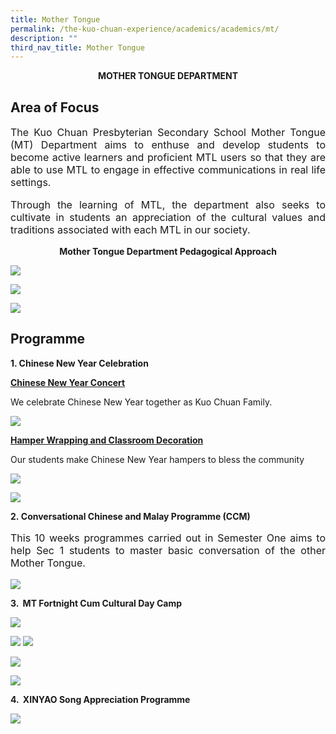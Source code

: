 ```yaml
---
title: Mother Tongue
permalink: /the-kuo-chuan-experience/academics/academics/mt/
description: ""
third_nav_title: Mother Tongue
---
```

**<center>MOTHER TONGUE DEPARTMENT</center>**


## Area of Focus

<p style="text-align: justify;font-size:16px;">
The Kuo Chuan Presbyterian Secondary School Mother Tongue (MT) Department aims to enthuse and develop students to become active learners and proficient MTL users so that they are able to use MTL to engage in effective communications in real life settings. </p>

  

<p style="text-align: justify;font-size:16px;">
Through the learning of MTL, the department also seeks to cultivate in students an appreciation of the cultural values and traditions associated with each MTL in our society.</p>

**<center>Mother Tongue Department Pedagogical Approach</center>**

![](/images/Our%20People/Departments/MT/MT%20Area%20of%20Focus%201.jpg)

![](/images/Our%20People/Departments/MT/MT%20Area%20of%20Focus%202.jpg)

![](/images/Our%20People/Departments/MT/MT%20Area%20of%20Focus%203.jpg)


## Programme

**1. Chinese New Year Celebration**

**<u>Chinese New Year Concert</u>**

We celebrate Chinese New Year together as Kuo Chuan Family.

![](/images/Our%20People/Departments/MT/MT%20Prog%201.png)

**<u>Hamper Wrapping and Classroom Decoration</u>**

Our students make Chinese New Year hampers to bless the community

![](/images/Our%20People/Departments/MT/MT%20Prog%202.png)

![](/images/Our%20People/Departments/MT/MT%20Prog%203.png)

**2. Conversational Chinese and Malay Programme (CCM)**  

<p style="text-align: justify;font-size:16px;">
This 10 weeks programmes carried out in Semester One aims to help Sec 1 students to master basic conversation of the other Mother Tongue.</p>

![](/images/Our%20People/Departments/MT/MT%20Prog%204.png)


**3\.  MT Fortnight Cum Cultural Day Camp**

![](/images/Our%20People/Departments/MT/MT%20Prog%205.png)

![](/images/Our%20People/Departments/MT/MT%20Prog%206.jpg)
![](/images/Our%20People/Departments/MT/MT%20Prog%207.png)

![](/images/Our%20People/Departments/MT/MT%20Prog%208.png)

![](/images/Our%20People/Departments/MT/MT%20Prog%209.png)


**4\.  XINYAO Song Appreciation Programme**

![](/images/Our%20People/Departments/MT/MT%20Prog%2010.png)